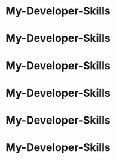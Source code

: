# My-Developer-Skills
# My-Developer-Skills
# My-Developer-Skills
# My-Developer-Skills
# My-Developer-Skills
# My-Developer-Skills
